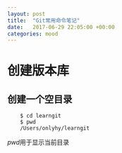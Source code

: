 ```yaml
---
layout: post
title:  "Git常用命令笔记"
date:   2017-06-29 22:05:00 +00:00
categories: mood
---
```



# 创建版本库

## 创建一个空目录

``` $ mkdir learngit
	$ cd learngit
	$ pwd
	/Users/onlyhy/learngit
```
*pwd*用于显示当前目录

